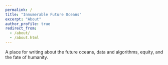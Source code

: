```yaml
---
permalink: /
title: "Innumerable Future Oceans"
excerpt: "About"
author_profile: true
redirect_from: 
  - /about/
  - /about.html
---
```


A place for writing about the future oceans, data and algorithms, equity, and the fate of humanity. 

